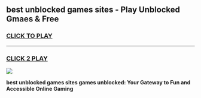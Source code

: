 
## best unblocked games sites - Play Unblocked Gmaes & Free
<h3>
<a href="https://news.freeplayer.one?title=best_unblocked_games_sites&ref=23F">CLICK TO PLAY</a></h3>
<hr>

<h3>
<a href="https://news.freeplayer.one?title=best_unblocked_games_sites&ref=23F">CLICK 2 PLAY</a>
  
</h3>

<a href="https://news.freeplayer.one?title=best_unblocked_games_sites&ref=23F/"><img src="https://clearcache.store/games.png"></a>


**best unblocked games sites games unblocked: Your Gateway to Fun and Accessible Online Gaming**
